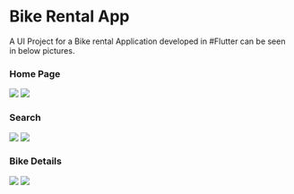 # Bike Rental App

A UI Project for a Bike rental Application developed in #Flutter can be seen in below pictures.


### Home Page

<img src="screenshots/01_selection.png" />       <img src="screenshots/02_date_selection.png" />

### Search

<img src="screenshots/03_search.png" />       <img src="screenshots/04_filter_selection.png" />

### Bike Details

<img src="screenshots/05_bike_details_1.png" />       <img src="screenshots/05_bike_details_2.png" />
